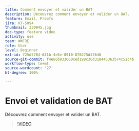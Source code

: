 ```yaml
---
title: Comment envoyer et valider un BAT
description: Découvrez comment envoyer et valider un BAT.
feature: Email, Proofs
jira: KT-5094
thumbnail: 330945.jpg
doc-type: feature video
activity: use
team: WWFRE
role: User
level: Beginner
exl-id: 725d5704-631b-4e5e-8910-876275d37646
source-git-commit: f4e86b933660ced199c30d318445363b74c51c4b
workflow-type: tm+mt
source-wordcount: '27'
ht-degree: 100%

---
```


# Envoi et validation de BAT

Découvrez comment envoyer et valider un BAT.

>[!VIDEO](https://video.tv.adobe.com/v/330945)
